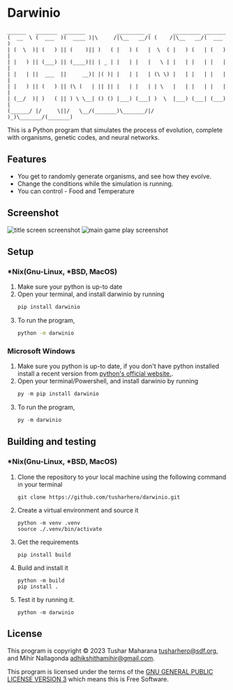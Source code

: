 # Darwinio

 ```ascii
 ______   _______  _______          _________ _       _________ _______
(  __  \ (  ___  )(  ____ )|\     /|\__   __/( (    /|\__   __/(  ___  )
| (  \  )| (   ) || (    )|| )   ( |   ) (   |  \  ( |   ) (   | (   ) |
| |   ) || (___) || (____)|| | _ | |   | |   |   \ | |   | |   | |   | |
| |   | ||  ___  ||     __)| |( )| |   | |   | (\ \) |   | |   | |   | |
| |   ) || (   ) || (\ (   | || || |   | |   | | \   |   | |   | |   | |
| (__/  )| )   ( || ) \ \__| () () |___) (___| )  \  |___) (___| (___) |
(______/ |/     \||/   \__/(_______)\_______/|/    )_)\_______/(_______)
 ```

This is a Python program that simulates the process of evolution, complete with
organisms, genetic codes, and neural networks.

## Features

- You get to randomly generate organisms, and see how they evolve.
- Change the conditions while the simulation is running.
- You can control - Food and Temperature

## Screenshot

![title screen screenshot](./documentation/screenshot/titlescreen.png)
![main game play screenshot](./documentation/screenshot/main_game_play.png)

## Setup

### *Nix(Gnu-Linux, *BSD, MacOS)

1. Make sure your python is up-to date
2. Open your terminal, and install darwinio by running
   ```bash
   pip install darwinio
   ```
3. To run the program,
   ```bash
   python -m darwinio
   ```

### Microsoft Windows

1. Make sure you python is up-to date, if you don't have python installed
   install a recent version from [python's official website.](https://python.org/).
2. Open your terminal/Powershell, and install darwinio by running
   ```powershell
   py -m pip install darwinio
   ```
3. To run the program,
   ```powershell
   py -m darwinio
   ```

## Building and testing

### *Nix(Gnu-Linux, *BSD, MacOS)

1. Clone the repository to your local machine using the following command in your terminal
    ```
    git clone https://github.com/tusharhero/darwinio.git
    ```
2. Create a virtual environment and source it
   ```
   python -m venv .venv
   source ./.venv/bin/activate
   ```
3. Get the requirements
   ```
   pip install build
   ```
4. Build and install it
   ```
   python -m build
   pip install .
   ```
5. Test it by running it.
   ```
   python -m darwinio
   ```
## License

This program is copyright © 2023 Tushar Maharana <tusharhero@sdf.org>,
and Mihir Nallagonda <adhikshithamihir@gmail.com>.

This program is licensed under the terms of the
[GNU GENERAL PUBLIC LICENSE VERSION 3](./LICENSE.md) which means this is Free Software.
